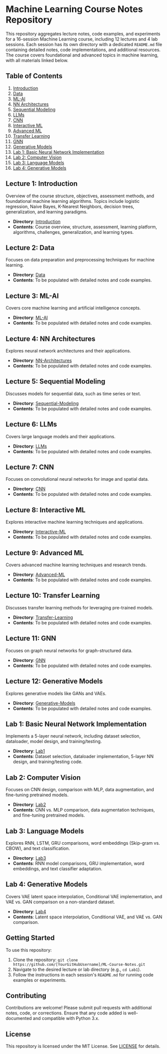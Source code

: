 # Machine Learning Course Notes Repository

This repository aggregates lecture notes, code examples, and experiments for a 16-session Machine Learning course, including 12 lectures and 4 lab sessions. Each session has its own directory with a dedicated `README.md` file containing detailed notes, code implementations, and additional resources. The course covers foundational and advanced topics in machine learning, with all materials linked below.

## Table of Contents
1. [Introduction](#lecture-1-introduction)
2. [Data](#lecture-2-data)
3. [ML-AI](#lecture-3-ml-ai)
4. [NN Architectures](#lecture-4-nn-architectures)
5. [Sequential Modeling](#lecture-5-sequential-modeling)
6. [LLMs](#lecture-6-llms)
7. [CNN](#lecture-7-cnn)
8. [Interactive ML](#lecture-8-interactive-ml)
9. [Advanced ML](#lecture-9-advanced-ml)
10. [Transfer Learning](#lecture-10-transfer-learning)
11. [GNN](#lecture-11-gnn)
12. [Generative Models](#lecture-12-generative-models)
13. [Lab 1: Basic Neural Network Implementation](#lab-1-basic-neural-network-implementation)
14. [Lab 2: Computer Vision](#lab-2-computer-vision)
15. [Lab 3: Language Models](#lab-3-language-models)
16. [Lab 4: Generative Models](#lab-4-generative-models)

## Lecture 1: Introduction
Overview of the course structure, objectives, assessment methods, and foundational machine learning algorithms. Topics include logistic regression, Naive Bayes, K-Nearest Neighbors, decision trees, generalization, and learning paradigms.

- **Directory**: [Introduction](IntroductionToML/README.md)
- **Contents**: Course overview, structure, assessment, learning platform, algorithms, challenges, generalization, and learning types.

## Lecture 2: Data
Focuses on data preparation and preprocessing techniques for machine learning.

- **Directory**: [Data](Data/README.md)
- **Contents**: To be populated with detailed notes and code examples.

## Lecture 3: ML-AI
Covers core machine learning and artificial intelligence concepts.

- **Directory**: [ML-AI](ML-AI/README.md)
- **Contents**: To be populated with detailed notes and code examples.

## Lecture 4: NN Architectures
Explores neural network architectures and their applications.

- **Directory**: [NN-Architectures](NN-Architectures/README.md)
- **Contents**: To be populated with detailed notes and code examples.

## Lecture 5: Sequential Modeling
Discusses models for sequential data, such as time series or text.

- **Directory**: [Sequential-Modeling](Sequential-Modeling/README.md)
- **Contents**: To be populated with detailed notes and code examples.

## Lecture 6: LLMs
Covers large language models and their applications.

- **Directory**: [LLMs](LLMs/README.md)
- **Contents**: To be populated with detailed notes and code examples.

## Lecture 7: CNN
Focuses on convolutional neural networks for image and spatial data.

- **Directory**: [CNN](CNN/README.md)
- **Contents**: To be populated with detailed notes and code examples.

## Lecture 8: Interactive ML
Explores interactive machine learning techniques and applications.

- **Directory**: [Interactive-ML](Interactive-ML/README.md)
- **Contents**: To be populated with detailed notes and code examples.

## Lecture 9: Advanced ML
Covers advanced machine learning techniques and research trends.

- **Directory**: [Advanced-ML](Advanced-ML/README.md)
- **Contents**: To be populated with detailed notes and code examples.

## Lecture 10: Transfer Learning
Discusses transfer learning methods for leveraging pre-trained models.

- **Directory**: [Transfer-Learning](Transfer-Learning/README.md)
- **Contents**: To be populated with detailed notes and code examples.

## Lecture 11: GNN
Focuses on graph neural networks for graph-structured data.

- **Directory**: [GNN](GNN/README.md)
- **Contents**: To be populated with detailed notes and code examples.

## Lecture 12: Generative Models
Explores generative models like GANs and VAEs.

- **Directory**: [Generative-Models](Generative-Models/README.md)
- **Contents**: To be populated with detailed notes and code examples.

## Lab 1: Basic Neural Network Implementation
Implements a 5-layer neural network, including dataset selection, dataloader, model design, and training/testing.

- **Directory**: [Lab1](Lab1/README.md)
- **Contents**: Dataset selection, dataloader implementation, 5-layer NN design, and training/testing code.

## Lab 2: Computer Vision
Focuses on CNN design, comparison with MLP, data augmentation, and fine-tuning pretrained models.

- **Directory**: [Lab2](Lab2/README.md)
- **Contents**: CNN vs. MLP comparison, data augmentation techniques, and fine-tuning pretrained models.

## Lab 3: Language Models
Explores RNN, LSTM, GRU comparisons, word embeddings (Skip-gram vs. CBOW), and text classification.

- **Directory**: [Lab3](Lab3/README.md)
- **Contents**: RNN model comparisons, GRU implementation, word embeddings, and text classifier adaptation.

## Lab 4: Generative Models
Covers VAE latent space interpolation, Conditional VAE implementation, and VAE vs. GAN comparison on a non-standard dataset.

- **Directory**: [Lab4](Lab4/README.md)
- **Contents**: Latent space interpolation, Conditional VAE, and VAE vs. GAN comparison.

## Getting Started
To use this repository:
1. Clone the repository: `git clone https://github.com/[YourGitHubUsername]/ML-Course-Notes.git`
2. Navigate to the desired lecture or lab directory (e.g., `cd Lab1`).
3. Follow the instructions in each session's `README.md` for running code examples or experiments.

## Contributing
Contributions are welcome! Please submit pull requests with additional notes, code, or corrections. Ensure that any code added is well-documented and compatible with Python 3.x.

## License
This repository is licensed under the MIT License. See [LICENSE](LICENSE) for details.
